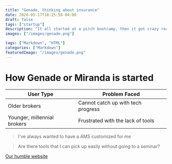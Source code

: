 ```yaml
---
title: "Genade, thinking about insurance"
date: 2020-05-17T18:25:58-04:00
draft: false
tags: ["startup"]
description: "It all started at a pitch bootcamp, then it got crazy really quickly"
images: ["/images/genade.png"]

tags: ["Markdown", "HTML"]
categories: ["Markdown"]
featuredImage: "/images/genade.png"
---
```


# How Genade or Miranda is started

User Type | Problem Faced
------------ | -------------
Older brokers | Cannot catch up with tech progress
Younger, millennial brokers | Frustrated with the lack of tools

> I've always wanted to have a AMS customized for me

> Are there tools that I can pick up easily without going to a seminar?

[Our humble website](http://genade.co)

